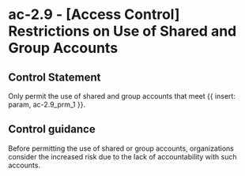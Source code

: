 # ac-2.9 - \[Access Control\] Restrictions on Use of Shared and Group Accounts

## Control Statement

Only permit the use of shared and group accounts that meet {{ insert: param, ac-2.9_prm_1 }}.

## Control guidance

Before permitting the use of shared or group accounts, organizations consider the increased risk due to the lack of accountability with such accounts.
